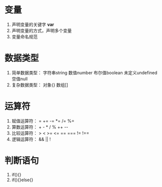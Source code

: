 # 变量
1. 声明变量的关键字 **var**
2. 声明变量的方式，声明多个变量
3. 变量命名规范

# 数据类型
1. 简单数据类型： 字符串string  数值number 布尔值boolean  未定义undefined  空值null
2. 复杂数据类型： 对象{}  数组[]

# 运算符
1. 赋值运算符： =   +=  -=   *=   /=   %=
2. 算数运算符： +  -  *   /   %    ++   --
3. 比较运算符： >   <   >=   <=   ==  ===   !=  !==
4. 逻辑运算符： &&   ||    !


# 判断语句
1. if(){}
2. if(){}else{}